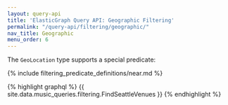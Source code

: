 ```yaml
---
layout: query-api
title: 'ElasticGraph Query API: Geographic Filtering'
permalink: "/query-api/filtering/geographic/"
nav_title: Geographic
menu_order: 6
---
```

The `GeoLocation` type supports a special predicate:

{% include filtering_predicate_definitions/near.md %}

{% highlight graphql %}
{{ site.data.music_queries.filtering.FindSeattleVenues }}
{% endhighlight %}
